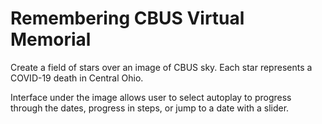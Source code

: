 # Remembering CBUS Virtual Memorial

Create a field of stars over an image of CBUS sky. Each star represents a COVID-19 death in Central Ohio.

Interface under the image allows user to select autoplay to progress through the dates, progress in steps,
or jump to a date with a slider.
